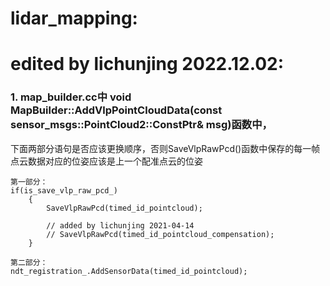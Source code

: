# lidar_mapping:
# edited by lichunjing 2022.12.02:

### 1. map_builder.cc中 void MapBuilder::AddVlpPointCloudData(const sensor_msgs::PointCloud2::ConstPtr& msg)函数中，
下面两部分语句是否应该更换顺序，否则SaveVlpRawPcd()函数中保存的每一帧点云数据对应的位姿应该是上一个配准点云的位姿
```
第一部分：
if(is_save_vlp_raw_pcd_)
    {
        SaveVlpRawPcd(timed_id_pointcloud);

        // added by lichunjing 2021-04-14
        // SaveVlpRawPcd(timed_id_pointcloud_compensation);
    }
```
```
第二部分：
ndt_registration_.AddSensorData(timed_id_pointcloud);
```


